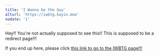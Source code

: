 ```yaml
---
title: 'I Wanna be the Guy'
alturl: 'https://iwbtg.kayin.moe'
nodate: '1'
---
```


Hey!! You're not actually supposed to see this!! This is supposed to be a redirect page!!! 

If you end up here, please click [this link to go to the IWBTG page!!!](https://iwbtg.kayin.moe/)